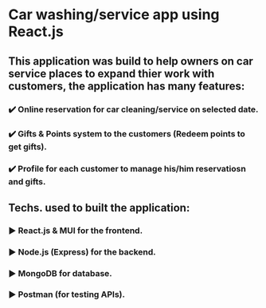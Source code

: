 # Car washing/service app using React.js

## This application was build to help owners on car service places to expand thier work with customers, the application has many features:

### ✔️ Online reservation for car cleaning/service on selected date.
### ✔️ Gifts & Points system to the customers (Redeem points to get gifts).
### ✔️ Profile for each customer to manage his/him reservatiosn and gifts.

## Techs. used to built the application:

### ► React.js & MUI for the frontend.
### ►  Node.js (Express) for the backend.
### ►  MongoDB for database.
### ►  Postman (for testing APIs).
